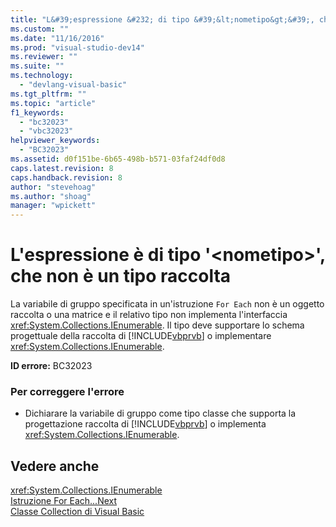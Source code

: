 ```yaml
---
title: "L&#39;espressione &#232; di tipo &#39;&lt;nometipo&gt;&#39;, che non &#232; un tipo raccolta | Microsoft Docs"
ms.custom: ""
ms.date: "11/16/2016"
ms.prod: "visual-studio-dev14"
ms.reviewer: ""
ms.suite: ""
ms.technology: 
  - "devlang-visual-basic"
ms.tgt_pltfrm: ""
ms.topic: "article"
f1_keywords: 
  - "bc32023"
  - "vbc32023"
helpviewer_keywords: 
  - "BC32023"
ms.assetid: d0f151be-6b65-498b-b571-03faf24df0d8
caps.latest.revision: 8
caps.handback.revision: 8
author: "stevehoag"
ms.author: "shoag"
manager: "wpickett"
---
```

# L&#39;espressione &#232; di tipo &#39;&lt;nometipo&gt;&#39;, che non &#232; un tipo raccolta
La variabile di gruppo specificata in un'istruzione `For Each` non è un oggetto raccolta o una matrice e il relativo tipo non implementa l'interfaccia <xref:System.Collections.IEnumerable>. Il tipo deve supportare lo schema progettuale della raccolta di [!INCLUDE[vbprvb](../code-quality/includes/vbprvb_md.md)] o implementare <xref:System.Collections.IEnumerable>.  
  
 **ID errore:** BC32023  
  
### Per correggere l'errore  
  
-   Dichiarare la variabile di gruppo come tipo classe che supporta la progettazione raccolta di [!INCLUDE[vbprvb](../code-quality/includes/vbprvb_md.md)] o implementa <xref:System.Collections.IEnumerable>.  
  
## Vedere anche  
 <xref:System.Collections.IEnumerable>   
 [Istruzione For Each...Next](/dotnet/visual-basic/language-reference/statements/for-each-next-statement)   
 [Classe Collection di Visual Basic](http://msdn.microsoft.com/it-it/0cb2d1ad-c58d-42c0-8e69-d81f5a15e532)